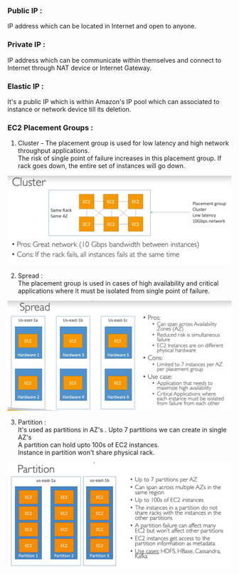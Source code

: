 ### Public IP : <br>
  IP address which can be located in Internet and open to anyone.<br>
  
### Private IP :<br>
  IP address which can be communicate within themselves and connect to Internet through NAT device or Internet Gateway.<br>
  
### Elastic IP :<br>
  It's a public IP which is within Amazon's IP pool which can associated to instance or network device till its deletion.<br>
  
### EC2 Placement Groups :<br>
1. Cluster - The placement group is used for low latency and high network throughput applications.<br>
The risk of single point of failure increases in this placement group. If rack goes down, the entire set of instances will go down.<br>

![Cluster](https://github.com/arjun1131/AWS-SAA-C-03-Notes/blob/main/AWS%20Images/Cluster.PNG)

2. Spread :<br>
  The placement group is used in cases of high availability and critical applications where it must be isolated from single point of failure.<br>
  
  ![Spread](https://github.com/arjun1131/AWS-SAA-C-03-Notes/blob/main/AWS%20Images/Spread.PNG)
  
3. Partition :<br>
   It's used as partitions in AZ's . Upto 7 partitions we can create in single AZ's<br>
   A partition can hold upto 100s of EC2 instances.<br>
   Instance in partition won't share physical rack.<br>
   
  ![Partition](https://github.com/arjun1131/AWS-SAA-C-03-Notes/blob/main/AWS%20Images/Partition.PNG)
